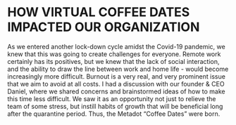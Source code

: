 # HOW VIRTUAL COFFEE DATES IMPACTED OUR ORGANIZATION

As we entered another lock-down cycle amidst the Covid-19 pandemic, we knew that 
this was going to create challenges for everyone. Remote work certainly has its 
positives, but we knew that the lack of social interaction, and the ability to draw
the line between work and home life - would become increasingly more difficult. 
Burnout is a very real, and very prominent issue that we aim to avoid at all costs. 
I had a discussion with our founder & CEO Daniel, where we shared concerns and brainstormed 
ideas of how to make this time less difficult. We saw it as an opportunity not just to relieve
the team of some stress, but instill habits of growth that will be beneficial long after the 
quarantine period. Thus, the Metadot “Coffee Dates” were born.

